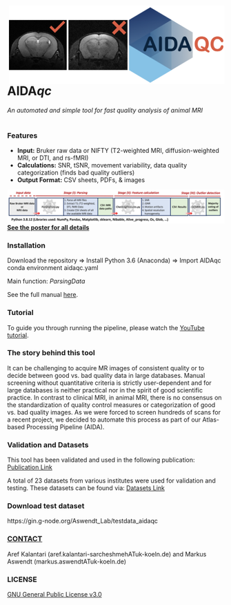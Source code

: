 <img align="right" src="https://github.com/Aswendt-Lab/AIDAqc/blob/main/docs/AIDA_Logo_wide.001.png" width="500">
<h1>AIDA<i>qc</i></h1>

*An automated and simple tool for fast quality analysis of animal MRI*
<br/>
<br/>
<h3>Features</h3> 

- **Input:** Bruker raw data or NIFTY (T2-weighted MRI, diffusion-weighted MRI, or DTI, and rs-fMRI)
- **Calculations:** SNR, tSNR, movement variability, data quality categorization (finds bad quality outliers)
- **Output Format:** CSV sheets, PDFs, & images

<img align="left" src="https://github.com/Aswendt-Lab/AIDAqc/blob/main/docs/AIDAqc_workflow.png">

<br/>
<br/>

[**See the poster for all details**](https://github.com/Aswendt-Lab/AIDAqc/blob/main/docs/AIDAqc_Poster_Summary.pdf) 

<h3>Installation</h3> 
Download the repository => Install Python 3.6 (Anaconda) => Import AIDAqc conda environment aidaqc.yaml

Main function: *ParsingData*

See the full manual [here](https://github.com/Aswendt-Lab/AIDAqc/blob/main/docs/AIDAqc_v2_1.pdf).

<h3>Tutorial</h3>

To guide you through running the pipeline, please watch the [YouTube tutorial](https://youtu.be/SP4sWW313DQ?si=4WaTI544FzAkBVbY).

<h3>The story behind this tool</h3> 

It can be challenging to acquire MR images of consistent quality or to decide between good vs. bad quality data in large databases. Manual screening without quantitative criteria is strictly user-dependent and for large databases is neither practical nor in the spirit of good scientific practice. In contrast to clinical MRI, in animal MRI, there is no consensus on the standardization of quality control measures or categorization of good vs. bad quality images. As we were forced to screen hundreds of scans for a recent project, we decided to automate this process as part of our Atlas-based Processing Pipeline (AIDA).

<h3>Validation and Datasets</h3> 

This tool has been validated and used in the following publication: [Publication Link](https://gin.g-node.org/Aswendt_Lab/2023_Kalantari_AIDAqc)

A total of 23 datasets from various institutes were used for validation and testing. These datasets can be found via: [Datasets Link](https://gin.g-node.org/Aswendt_Lab/2023_Kalantari_AIDAqc)

<h3>Download test dataset</h3>
https://gin.g-node.org/Aswendt_Lab/testdata_aidaqc

[<h3><b>CONTACT</h3></b>](https://neurologie.uk-koeln.de/forschung/ag-neuroimaging-neuroengineering/)
Aref Kalantari (aref.kalantari-sarcheshmehATuk-koeln.de) and Markus Aswendt (markus.aswendtATuk-koeln.de)

<h3><b>LICENSE</h3></b>

[GNU General Public License v3.0](https://github.com/aswendtlab/AIDAqc/blob/main/LICENSE)
